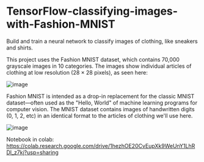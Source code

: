 # TensorFlow-classifying-images-with-Fashion-MNIST
 Build and train a neural network to classify images of clothing, like sneakers and shirts.
 
 
 This project uses the Fashion MNIST dataset, which contains 70,000 grayscale images in 10 categories. The images show individual articles of clothing at low resolution (28  ×  28 pixels), as seen here:
 
 ![image](https://user-images.githubusercontent.com/29576337/218687325-7f44e89e-aee4-467c-9be0-82aac4e6a36a.png)
 
 Fashion MNIST is intended as a drop-in replacement for the classic MNIST dataset—often used as the "Hello, World" of machine learning programs for computer vision. The MNIST dataset contains images of handwritten digits (0, 1, 2, etc) in an identical format to the articles of clothing we'll use here.
 
 ![image](https://user-images.githubusercontent.com/29576337/218687655-d1838d72-5570-44ee-9e8b-071b85fad0fb.png)
 
 Notebook in colab: https://colab.research.google.com/drive/1hezhOE20CvEupXk9WeUnY1LhRDl_z7kj?usp=sharing


